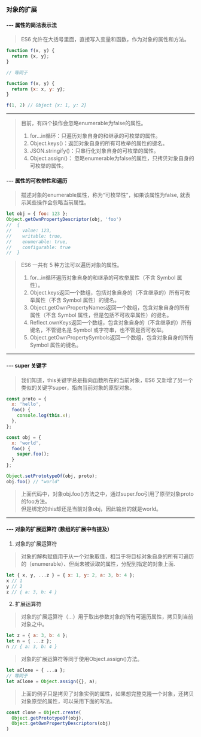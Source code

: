 ### 对象的扩展
#### --- 属性的简洁表示法
> ES6 允许在大括号里面，直接写入变量和函数，作为对象的属性和方法。
```javascript
function f(x, y) {
  return {x, y};
}

// 等同于

function f(x, y) {
  return {x: x, y: y};
}

f(1, 2) // Object {x: 1, y: 2}
```
---
> 目前，有四个操作会忽略enumerable为false的属性。
> 1. for...in循环：只遍历对象自身的和继承的可枚举的属性。
> 2. Object.keys()：返回对象自身的所有可枚举的属性的键名。
> 3. JSON.stringify()：只串行化对象自身的可枚举的属性。
> 4. Object.assign()： 忽略enumerable为false的属性，只拷贝对象自身的可枚举的属性。
#### --- 属性的可枚举性和遍历
> 描述对象的enumerable属性，称为“可枚举性”，如果该属性为false, 就表示某些操作会忽略当前属性。
```javascript
let obj = { foo: 123 };
Object.getOwnPropertyDescriptor(obj, 'foo')
//  {
//    value: 123,
//    writable: true,
//    enumerable: true,
//    configurable: true
//  }
```
> ES6 一共有 5 种方法可以遍历对象的属性。
> 1. for...in循环遍历对象自身的和继承的可枚举属性（不含 Symbol 属性）。
> 2. Object.keys返回一个数组，包括对象自身的（不含继承的）所有可枚举属性（不含 Symbol 属性）的键名。
> 3. Object.getOwnPropertyNames返回一个数组，包含对象自身的所有属性（不含 Symbol 属性，但是包括不可枚举属性）的键名。
> 4. Reflect.ownKeys返回一个数组，包含对象自身的（不含继承的）所有键名，不管键名是 Symbol 或字符串，也不管是否可枚举。
> 5. Object.getOwnPropertySymbols返回一个数组，包含对象自身的所有 Symbol 属性的键名。
---
#### --- super 关键字
> 我们知道，this关键字总是指向函数所在的当前对象，ES6 又新增了另一个类似的关键字super，指向当前对象的原型对象。
```javascript
const proto = {
  x: 'hello',
  foo() {
    console.log(this.x);
  },
};

const obj = {
  x: 'world',
  foo() {
    super.foo();
  }
};

Object.setPrototypeOf(obj, proto);
obj.foo() // "world"
```
> 上面代码中，对象obj.foo()方法之中，通过super.foo引用了原型对象proto的foo方法。\
> 但是绑定的this却还是当前对象obj，因此输出的就是world。
---
#### --- 对象的扩展运算符 (数组的扩展中有提及）
1. 对象的扩展运算符
> 对象的解构赋值用于从一个对象取值，相当于将目标对象自身的所有可遍历的（enumerable）、但尚未被读取的属性，分配到指定的对象上面.
```javascript
let { x, y, ...z } = { x: 1, y: 2, a: 3, b: 4 };
x // 1
y // 2
z // { a: 3, b: 4 }
```
2. 扩展运算符
> 对象的扩展运算符（...）用于取出参数对象的所有可遍历属性，拷贝到当前对象之中。
```javascript
let z = { a: 3, b: 4 };
let n = { ...z };
n // { a: 3, b: 4 }
```
> 对象的扩展运算符等同于使用Object.assign()方法。
```javascript
let aClone = { ...a };
// 等同于
let aClone = Object.assign({}, a);
```
> 上面的例子只是拷贝了对象实例的属性，如果想完整克隆一个对象，还拷贝对象原型的属性，可以采用下面的写法。
```javascript
const clone = Object.create(
  Object.getPrototypeOf(obj),
  Object.getOwnPropertyDescriptors(obj)
)
```
